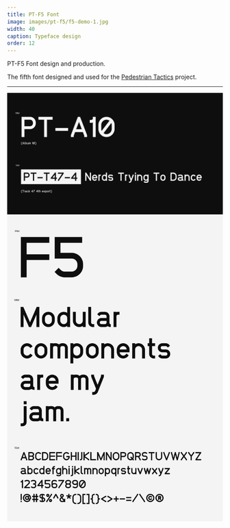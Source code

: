 ```yaml
---
title: PT-F5 Font
image: images/pt-f5/f5-demo-1.jpg
width: 40
caption: Typeface design
order: 12
---
```


PT-F5 Font design and production.

The fifth font designed and used for the [Pedestrian Tactics](https://pedestriantactics.com) project.

***

![](../images/pt-f5/f5-demo-1.jpg)
![](../images/pt-f5/f5-demo-2.jpg)